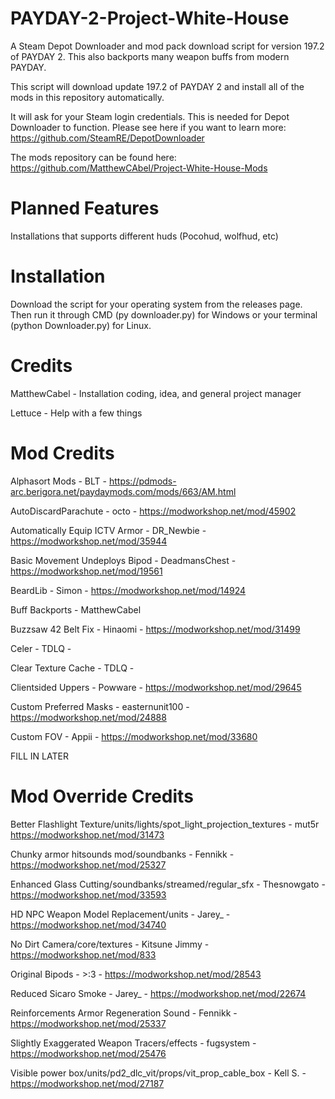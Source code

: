 # PAYDAY-2-Project-White-House
A Steam Depot Downloader and mod pack download script for version 197.2 of PAYDAY 2. This also backports many weapon buffs from modern PAYDAY.

This script will download update 197.2 of PAYDAY 2 and install all of the mods in this repository automatically.

It will ask for your Steam login credentials. This is needed for Depot Downloader to function. Please see here if you want to learn more: https://github.com/SteamRE/DepotDownloader

The mods repository can be found here: https://github.com/MatthewCAbel/Project-White-House-Mods

# Planned Features
Installations that supports different huds (Pocohud, wolfhud, etc)

# Installation
Download the script for your operating system from the releases page. Then run it through CMD (py downloader.py) for Windows or your terminal (python Downloader.py) for Linux.


# Credits
MatthewCabel - Installation coding, idea, and general project manager

Lettuce - Help with a few things
# Mod Credits
Alphasort Mods - BLT - https://pdmods-arc.berigora.net/paydaymods.com/mods/663/AM.html

AutoDiscardParachute - octo - https://modworkshop.net/mod/45902

Automatically Equip ICTV Armor - DR_Newbie - https://modworkshop.net/mod/35944

Basic Movement Undeploys Bipod - DeadmansChest - https://modworkshop.net/mod/19561

BeardLib - Simon - https://modworkshop.net/mod/14924

Buff Backports - MatthewCabel

Buzzsaw 42 Belt Fix - Hinaomi - https://modworkshop.net/mod/31499

Celer - TDLQ - 

Clear Texture Cache - TDLQ - 

Clientsided Uppers - Powware - https://modworkshop.net/mod/29645

Custom Preferred Masks - easternunit100 - https://modworkshop.net/mod/24888

Custom FOV - Appii - https://modworkshop.net/mod/33680

FILL IN LATER

# Mod Override Credits
Better Flashlight Texture/units/lights/spot_light_projection_textures - mut5r https://modworkshop.net/mod/31473

Chunky armor hitsounds mod/soundbanks - Fennikk - https://modworkshop.net/mod/25327

Enhanced Glass Cutting/soundbanks/streamed/regular_sfx - Thesnowgato - https://modworkshop.net/mod/33593

HD NPC Weapon Model Replacement/units - Jarey_ - https://modworkshop.net/mod/34740

No Dirt Camera/core/textures - Kitsune Jimmy - https://modworkshop.net/mod/833

Original Bipods - >:3 - https://modworkshop.net/mod/28543

Reduced Sicaro Smoke - Jarey_ - https://modworkshop.net/mod/22674

Reinforcements Armor Regeneration Sound - Fennikk - https://modworkshop.net/mod/25337

Slightly Exaggerated Weapon Tracers/effects - fugsystem - https://modworkshop.net/mod/25476

Visible power box/units/pd2_dlc_vit/props/vit_prop_cable_box - Kell S. - https://modworkshop.net/mod/27187

